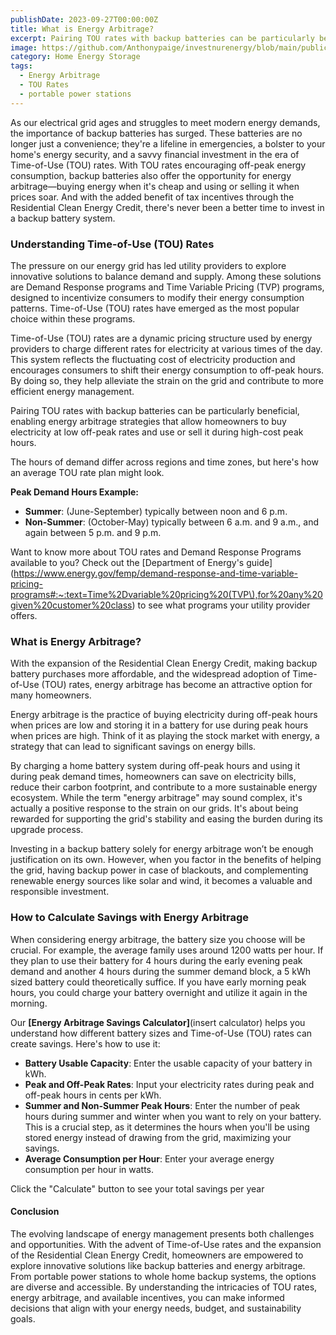 ```yaml
---
publishDate: 2023-09-27T00:00:00Z
title: What is Energy Arbitrage?
excerpt: Pairing TOU rates with backup batteries can be particularly beneficial, enabling energy arbitrage strategies that allow homeowners to buy electricity at low off-peak rates and use or sell it during high-cost peak hours.
image: https://github.com/Anthonypaige/investnurenergy/blob/main/public/images/cover-art/HES-2-cover-art.png?raw=true
category: Home Energy Storage
tags:
  - Energy Arbitrage
  - TOU Rates
  - portable power stations
---
```


As our electrical grid ages and struggles to meet modern energy demands, the importance of backup batteries has surged. These batteries are no longer just a convenience; they're a lifeline in emergencies, a bolster to your home's energy security, and a savvy financial investment in the era of Time-of-Use (TOU) rates. With TOU rates encouraging off-peak energy consumption, backup batteries also offer the opportunity for energy arbitrage—buying energy when it's cheap and using or selling it when prices soar. And with the added benefit of tax incentives through the Residential Clean Energy Credit, there's never been a better time to invest in a backup battery system.

### **Understanding Time-of-Use (TOU) Rates**

The pressure on our energy grid has led utility providers to explore innovative solutions to balance demand and supply. Among these solutions are Demand Response programs and Time Variable Pricing (TVP) programs, designed to incentivize consumers to modify their energy consumption patterns. Time-of-Use (TOU) rates have emerged as the most popular choice within these programs.

Time-of-Use (TOU) rates are a dynamic pricing structure used by energy providers to charge different rates for electricity at various times of the day. This system reflects the fluctuating cost of electricity production and encourages consumers to shift their energy consumption to off-peak hours. By doing so, they help alleviate the strain on the grid and contribute to more efficient energy management.

Pairing TOU rates with backup batteries can be particularly beneficial, enabling energy arbitrage strategies that allow homeowners to buy electricity at low off-peak rates and use or sell it during high-cost peak hours.

The hours of demand differ across regions and time zones, but here's how an average TOU rate plan might look.

**Peak Demand Hours Example:**

- **Summer**: (June-September) typically between noon and 6 p.m.
- **Non-Summer**: (October-May) typically between 6 a.m. and 9 a.m., and again between 5 p.m. and 9 p.m.

Want to know more about TOU rates and Demand Response Programs available to you? Check out the
[Department of Energy's guide](https://www.energy.gov/femp/demand-response-and-time-variable-pricing-programs#:~:text=Time%2Dvariable%20pricing%20(TVP\),for%20any%20given%20customer%20class) to see what programs your utility provider offers.

### **What is Energy Arbitrage?**

With the expansion of the Residential Clean Energy Credit, making backup battery purchases more affordable, and the widespread adoption of Time-of-Use (TOU) rates, energy arbitrage has become an attractive option for many homeowners.

Energy arbitrage is the practice of buying electricity during off-peak hours when prices are low and storing it in a battery for use during peak hours when prices are high. Think of it as playing the stock market with energy, a strategy that can lead to significant savings on energy bills.

By charging a home battery system during off-peak hours and using it during peak demand times, homeowners can save on electricity bills, reduce their carbon footprint, and contribute to a more sustainable energy ecosystem. While the term "energy arbitrage" may sound complex, it's actually a positive response to the strain on our grids. It's about being rewarded for supporting the grid's stability and easing the burden during its upgrade process.

Investing in a backup battery solely for energy arbitrage won’t be enough justification on its own. However, when you factor in the benefits of helping the grid, having backup power in case of blackouts, and complementing renewable energy sources like solar and wind, it becomes a valuable and responsible investment.

### **How to Calculate Savings with Energy Arbitrage**

When considering energy arbitrage, the battery size you choose will be crucial. For example, the average family uses around 1200 watts per hour. If they plan to use their battery for 4 hours during the early evening peak demand and another 4 hours during the summer demand block, a 5 kWh sized battery could theoretically suffice. If you have early morning peak hours, you could charge your battery overnight and utilize it again in the morning.

Our **[Energy Arbitrage Savings Calculator]**(insert calculator) helps you understand how different battery sizes and Time-of-Use (TOU) rates can create savings. Here's how to use it:

- **Battery Usable Capacity**: Enter the usable capacity of your battery in kWh.
- **Peak and Off-Peak Rates**: Input your electricity rates during peak and off-peak hours in cents per kWh.
- **Summer and Non-Summer Peak Hours**: Enter the number of peak hours during summer and winter when you want to rely on your battery. This is a crucial step, as it determines the hours when you'll be using stored energy instead of drawing from the grid, maximizing your savings.
- **Average Consumption per Hour**: Enter your average energy consumption per hour in watts.

Click the "Calculate" button to see your total savings per year

#### **Conclusion**

The evolving landscape of energy management presents both challenges and opportunities. With the advent of Time-of-Use rates and the expansion of the Residential Clean Energy Credit, homeowners are empowered to explore innovative solutions like backup batteries and energy arbitrage. From portable power stations to whole home backup systems, the options are diverse and accessible. By understanding the intricacies of TOU rates, energy arbitrage, and available incentives, you can make informed decisions that align with your energy needs, budget, and sustainability goals.
